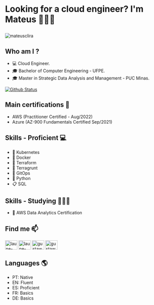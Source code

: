 # <p align="left"> Looking for a cloud engineer? I'm Mateus 👨🏻‍💻 </p>

<p align="left"> <img src="https://komarev.com/ghpvc/?username=mateusclira&label=Profile%20views&color=0e75b6&style=flat" alt="mateusclira" /> </p>

## Who am I ?
- 💻 Cloud Engineer.
- 🎓 Bachelor of Computer Engineering - UFPE.
- 🎓 Master in Strategic Data Analysis and Management - PUC Minas.

[![Github Status](https://github-readme-stats.vercel.app/api?username=mateusclira&show_icons=true&title_color=fff&icon_color=79ff97&text_color=9f9f9f&bg_color=151515)](https://github.com/mateusclira)

## Main certifications 💭
- AWS (Practitioner Certified - Aug/2022)
- Azure (AZ-900 Fundamentals Certified Sep/2021)

## Skills - Proficient 💻
- 💽 Kubernetes
- 🐳 Docker 
- 💾 Terraform
- 🔭 Terragrunt
- 🎲 GitOps
- 🐍 Python  
- 📋 SQL 

## Skills - Studying 👨🏻‍🎓
-  🧮 AWS Data Analytics Certification

## Find me  📫
<p align="left">
<a href="https://linkedin.com/in/mateusclira/" target="blank"><img align="center" src="https://raw.githubusercontent.com/rahuldkjain/github-profile-readme-generator/master/src/images/icons/Social/linked-in-alt.svg" alt="laune-victor/" height="30" width="40" /></a> <a href="https://www.youtube.com/user/mateusclira/featured" target="blank"><img align="center" src="https://raw.githubusercontent.com/rahuldkjain/github-profile-readme-generator/master/src/images/icons/Social/youtube.svg" alt="laune-victor/" height="30" width="40" /></a>
<a href="https://instagram.com/mateusclira/" target="blank"><img align="center" src="https://raw.githubusercontent.com/rahuldkjain/github-profile-readme-generator/master/src/images/icons/Social/instagram.svg" alt="gustawo_b/" height="30" width="40" /></a>
 <a href="https://medium.com/@mateusclira/" target="blank"><img align="center" src="https://raw.githubusercontent.com/rahuldkjain/github-profile-readme-generator/master/src/images/icons/Social/medium.svg" alt="gustawo_b/" height="30" width="40" /></a>
</p>

## Languages 🌎
- PT: Native
- EN: Fluent
- ES: Proficient
- FR: Basics
- DE: Basics

<!--
**mateusclira/mateusclira** is a ✨ _special_ ✨ repository because its `README.md` (this file) appears on your GitHub profile.

Here are some ideas to get you started:

- 🔭 I’m currently working on ...
- 🌱 I’m currently learning ...
- 👯 I’m looking to collaborate on ...
- 🤔 I’m looking for help with ...
- 💬 Ask me about ...
- 📫 How to reach me: ...
- 😄 Pronouns: ...
🧮
💡
🎡
🎲
🔮
- ⚡ Fun fact: ...
-->
